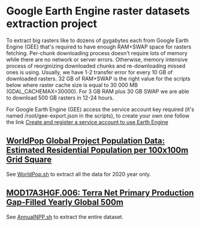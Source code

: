 # Google Earth Engine raster datasets extraction project

To extract big rasters like to dozens of gygabytes each from Google Earth Engine (GEE) that's required to have enough RAM+SWAP space for rasters fetching.
Per-chunk downloading process doesn't require lots of memory while there are no network or server errors. Otherwise, memory
intensive process of reorginizing downloaded chunks and re-downloading missed ones is using. Usually, we have 1-2 transfer
error for every 10 GB of downloaded rasters. 32 GB of RAM+SWAP is the right value for the scripts below where raster cache
size is equal to 30 000 MB (GDAL_CACHEMAX=30000). For 3 GB RAM plus 30 GB SWAP we are able to download 500 GB rasters
in 12-24 hours.

For Google Earth Engine (GEE) access the service account key required (it's named /root/gee-export.json in the scripts), to create your own one
follow the link [Create and register a service account to use Earth Engine](https://developers.google.com/earth-engine/guides/service_account)

## [WorldPop Global Project Population Data: Estimated Residential Population per 100x100m Grid Square](https://developers.google.com/earth-engine/datasets/catalog/WorldPop_GP_100m_pop)

See [WorldPop.sh](scripts/WorldPop.sh) to extract all the data for 2020 year only.

## [MOD17A3HGF.006: Terra Net Primary Production Gap-Filled Yearly Global 500m](https://developers.google.com/earth-engine/datasets/catalog/MODIS_006_MOD17A3HGF)

See [AnnualNPP.sh](scripts/AnnualNPP.sh) to extract the entire dataset.
